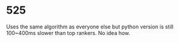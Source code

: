 # 525

Uses the same algorithm as everyone else but python version is still 100~400ms slower than top rankers. No idea how.

